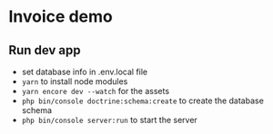 # Invoice demo

## Run dev app
- set database info in .env.local file
- `yarn` to install node modules
- `yarn encore dev --watch` for the assets
- `php bin/console doctrine:schema:create` to create the database schema
- `php bin/console server:run` to start the server
